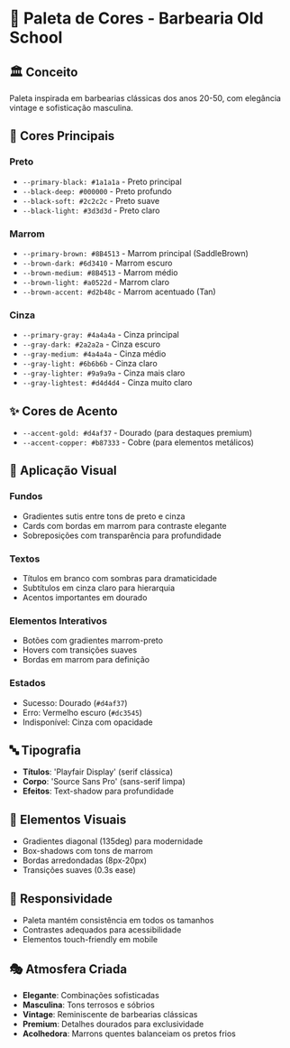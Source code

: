 # 🎨 Paleta de Cores - Barbearia Old School

## 🏛️ **Conceito**
Paleta inspirada em barbearias clássicas dos anos 20-50, com elegância vintage e sofisticação masculina.

## 🎯 **Cores Principais**

### **Preto** 
- `--primary-black: #1a1a1a` - Preto principal
- `--black-deep: #000000` - Preto profundo
- `--black-soft: #2c2c2c` - Preto suave
- `--black-light: #3d3d3d` - Preto claro

### **Marrom**
- `--primary-brown: #8B4513` - Marrom principal (SaddleBrown)
- `--brown-dark: #6d3410` - Marrom escuro
- `--brown-medium: #8B4513` - Marrom médio
- `--brown-light: #a0522d` - Marrom claro
- `--brown-accent: #d2b48c` - Marrom acentuado (Tan)

### **Cinza**
- `--primary-gray: #4a4a4a` - Cinza principal
- `--gray-dark: #2a2a2a` - Cinza escuro
- `--gray-medium: #4a4a4a` - Cinza médio
- `--gray-light: #6b6b6b` - Cinza claro
- `--gray-lighter: #9a9a9a` - Cinza mais claro
- `--gray-lightest: #d4d4d4` - Cinza muito claro

## ✨ **Cores de Acento**
- `--accent-gold: #d4af37` - Dourado (para destaques premium)
- `--accent-copper: #b87333` - Cobre (para elementos metálicos)

## 🎨 **Aplicação Visual**

### **Fundos**
- Gradientes sutis entre tons de preto e cinza
- Cards com bordas em marrom para contraste elegante
- Sobreposições com transparência para profundidade

### **Textos**
- Títulos em branco com sombras para dramaticidade
- Subtítulos em cinza claro para hierarquia
- Acentos importantes em dourado

### **Elementos Interativos**
- Botões com gradientes marrom-preto
- Hovers com transições suaves
- Bordas em marrom para definição

### **Estados**
- Sucesso: Dourado (`#d4af37`)
- Erro: Vermelho escuro (`#dc3545`)
- Indisponível: Cinza com opacidade

## 🔤 **Tipografia**
- **Títulos**: 'Playfair Display' (serif clássica)
- **Corpo**: 'Source Sans Pro' (sans-serif limpa)
- **Efeitos**: Text-shadow para profundidade

## 🌟 **Elementos Visuais**
- Gradientes diagonal (135deg) para modernidade
- Box-shadows com tons de marrom
- Bordas arredondadas (8px-20px)
- Transições suaves (0.3s ease)

## 📱 **Responsividade**
- Paleta mantém consistência em todos os tamanhos
- Contrastes adequados para acessibilidade
- Elementos touch-friendly em mobile

## 🎭 **Atmosfera Criada**
- **Elegante**: Combinações sofisticadas
- **Masculina**: Tons terrosos e sóbrios  
- **Vintage**: Reminiscente de barbearias clássicas
- **Premium**: Detalhes dourados para exclusividade
- **Acolhedora**: Marrons quentes balanceiam os pretos frios